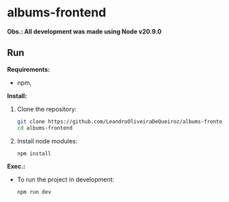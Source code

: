 # albums-frontend

**Obs.: All development was made using Node v20.9.0**

## Run <a name="run"></a>

**Requirements:**

- npm,

**Install:**

1.  Clone the repository:
    ```bash
    git clone https://github.com/LeandroOliveiraDeQueiroz/albums-frontend.git
    cd albums-frontend
    ```
2.  Install node modules:
    ```
    npm install
    ```

**Exec.:**

- To run the project in development:
  ```bash
  npm run dev
  ```
